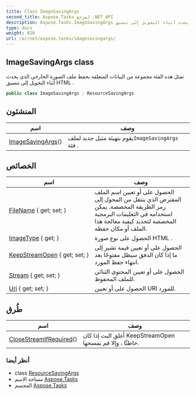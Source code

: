 ```yaml
---
title: Class ImageSavingArgs
second_title: Aspose.Tasks لمرجع .NET API
description: Aspose.Tasks.ImageSavingArgs فصل. تمثل هذه الفئة مجموعة من البيانات المتعلقة بحفظ ملف الصورة الخارجي الذي يحدث أثناء التحويل إلى تنسيق HTML .
type: docs
weight: 820
url: /ar/net/aspose.tasks/imagesavingargs/
---
```

## ImageSavingArgs class

تمثل هذه الفئة مجموعة من البيانات المتعلقة بحفظ ملف الصورة الخارجي الذي يحدث أثناء التحويل إلى تنسيق HTML .

```csharp
public class ImageSavingArgs : ResourceSavingArgs
```

## المنشئون

| اسم | وصف |
| --- | --- |
| [ImageSavingArgs](imagesavingargs/)() | يقوم بتهيئة مثيل جديد لملف`ImageSavingArgs` فئة . |

## الخصائص

| اسم | وصف |
| --- | --- |
| [FileName](../../aspose.tasks/resourcesavingargs/filename/) { get; set; } | الحصول على أو تعيين اسم الملف المفترض الذي ينتقل من المحول إلى رمز الطريقة المخصصة. يمكن استخدامه في التعليمات البرمجية المخصصة لتحديد كيفية معالجة هذا الملف أو مكان حفظه. |
| [ImageType](../../aspose.tasks/imagesavingargs/imagetype/) { get; } | الحصول على نوع صورة HTML . |
| [KeepStreamOpen](../../aspose.tasks/resourcesavingargs/keepstreamopen/) { get; set; } | الحصول على أو تعيين قيمة تشير إلى ما إذا كان الدفق سيظل مفتوحًا بعد انتهاء حفظ المورد. |
| [Stream](../../aspose.tasks/resourcesavingargs/stream/) { get; set; } | الحصول على أو تعيين المحتوى الثنائي للملف المحفوظ. |
| [Uri](../../aspose.tasks/resourcesavingargs/uri/) { get; set; } | الحصول على أو تعيين URI للمورد. |

## طُرق

| اسم | وصف |
| --- | --- |
| [CloseStreamIfRequired](../../aspose.tasks/resourcesavingargs/closestreamifrequired/)() | أغلق البث إذا كان KeepStreamOpen خاطئًا ، وإلا قم بمسحها. |

### أنظر أيضا

* class [ResourceSavingArgs](../resourcesavingargs/)
* مساحة الاسم [Aspose.Tasks](../../aspose.tasks/)
* المجسم [Aspose.Tasks](../../)


